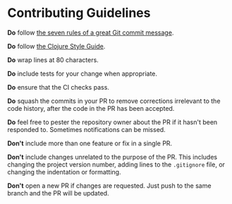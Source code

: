 # Contributing Guidelines

**Do** follow [the seven rules of a great Git commit message][1].

**Do** follow [the Clojure Style Guide][2].

**Do** wrap lines at 80 characters.

**Do** include tests for your change when appropriate.

**Do** ensure that the CI checks pass.

**Do** squash the commits in your PR to remove corrections
irrelevant to the code history, after the code in the PR has been
accepted.

**Do** feel free to pester the repository owner about the PR if it
hasn't been responded to. Sometimes notifications can be missed.

**Don't** include more than one feature or fix in a single PR.

**Don't** include changes unrelated to the purpose of the PR. This
includes changing the project version number, adding lines to the
`.gitignore` file, or changing the indentation or formatting.

**Don't** open a new PR if changes are requested. Just push to the
same branch and the PR will be updated.

[1]: https://chris.beams.io/posts/git-commit/#seven-rules
[2]: https://github.com/bbatsov/clojure-style-guide
